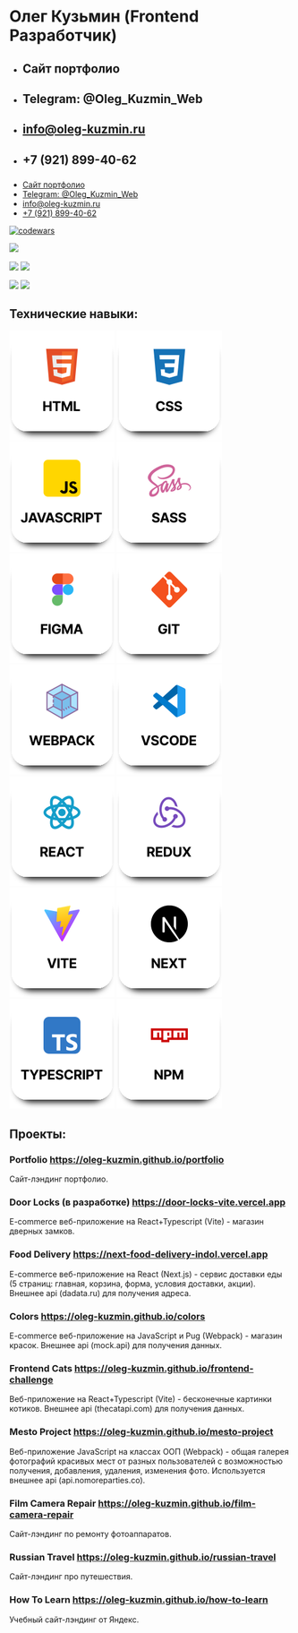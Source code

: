 # Олег Кузьмин (Frontend Разработчик)

- ## Сайт портфолио
- ## Telegram: @Oleg_Kuzmin_Web
- ## info@oleg-kuzmin.ru
- ## +7 (921) 899-40-62

###

- <a href='https://oleg-kuzmin.github.io/portfolio'>Сайт портфолио</a>
- <a href='https://t.me/Oleg_Kuzmin_Web'>Telegram: @Oleg_Kuzmin_Web</a>
- <a href='mailto:info@oleg-kuzmin.ru'>info@oleg-kuzmin.ru</a>
- <a href='tel:+79218994062'>+7 (921) 899-40-62</a>

[![codewars](https://www.codewars.com/users/oleg-kuzmin/badges/large)](https://www.codewars.com/users/oleg-kuzmin)

![](https://github-profile-summary-cards.vercel.app/api/cards/profile-details?username=oleg-kuzmin&theme=aura)

![](https://github-profile-summary-cards.vercel.app/api/cards/repos-per-language?username=oleg-kuzmin&theme=aura) ![](http://github-profile-summary-cards.vercel.app/api/cards/most-commit-language?username=oleg-kuzmin&theme=aura)

![](http://github-profile-summary-cards.vercel.app/api/cards/stats?username=oleg-kuzmin&theme=aura) ![](http://github-profile-summary-cards.vercel.app/api/cards/productive-time?username=oleg-kuzmin&theme=aura&utcOffset=8)

## Технические навыки:

<div>  
  <img src='./images2/html.svg' alt="Логотип html" />   
  <img src='./images2/css.svg' alt="Логотип css" />  
  <img src='./images2/javascript.svg' alt="Логотип javascript" />  
  <img src='./images2/sass.svg' alt="Логотип sass" />  
  <img src='./images2/figma.svg' alt="Логотип figma" />
  <img src='./images2/git.svg' alt="Логотип git" />
  <img src='./images2/webpack.svg' alt="Логотип webpack" />
  <img src='./images2/vscode.svg' alt="Логотип vscode" />
  <img src='./images2/react.svg' alt="Логотип react" />
  <img src='./images2/redux.svg' alt="Логотип redux" />
  <img src='./images2/vite.svg' alt="Логотип vite" />
  <img src='./images2/next.svg' alt="Логотип next" />
  <img src='./images2/typescript.svg' alt="Логотип typescript" />
  <img src='./images2/npm.svg' alt="Логотип npm" />
</div>

## Проекты:

### Portfolio https://oleg-kuzmin.github.io/portfolio

Сайт-лэндинг портфолио.

### Door Locks (в разработке) https://door-locks-vite.vercel.app

E-commerce веб-приложение на React+Typescript (Vite) - магазин дверных замков.

### Food Delivery https://next-food-delivery-indol.vercel.app

E-commerce веб-приложение на React (Next.js) - сервис доставки еды (5 страниц: главная, корзина, форма, условия доставки, акции). Внешнее api (dadata.ru) для получения адреса.

### Colors https://oleg-kuzmin.github.io/colors

E-commerce веб-приложение на JavaScript и Pug (Webpack) - магазин красок. Внешнее api (mock.api) для получения данных.

### Frontend Cats https://oleg-kuzmin.github.io/frontend-challenge

Веб-приложение на React+Typescript (Vite) - бесконечные картинки котиков. Внешнее api (thecatapi.com) для получения данных.

### Mesto Project https://oleg-kuzmin.github.io/mesto-project

Веб-приложение JavaScript на классах ООП (Webpack) - общая галерея фотографий красивых мест от разных пользователей с возможностью получения, добавления, удаления, изменения фото. Используется внешнее api (api.nomoreparties.co).

### Film Camera Repair https://oleg-kuzmin.github.io/film-camera-repair

Сайт-лэндинг по ремонту фотоаппаратов.

### Russian Travel https://oleg-kuzmin.github.io/russian-travel

Сайт-лэндинг про путешествия.

### How To Learn https://oleg-kuzmin.github.io/how-to-learn

Учебный сайт-лэндинг от Яндекс.
